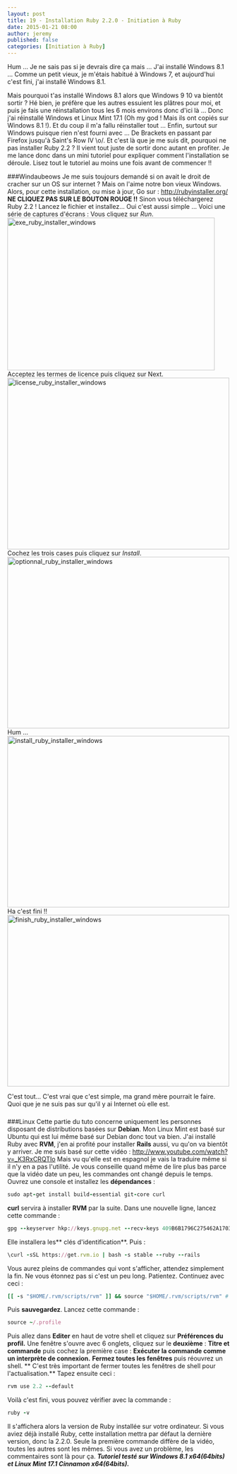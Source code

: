 ```yaml
---
layout: post
title: 19 - Installation Ruby 2.2.0 - Initiation à Ruby
date: 2015-01-21 08:00
author: jeremy
published: false
categories: [Initiation à Ruby]
---
```

Hum … Je ne sais pas si je devrais dire ça mais … J'ai installé Windows 8.1 …
Comme un petit vieux, je m'étais habitué à Windows 7, et aujourd'hui c'est fini, j'ai installé Windows 8.1.

Mais pourquoi t'as installé Windows 8.1 alors que Windows 9 10 va bientôt sortir ?
Hé bien, je préfère que les autres essuient les plâtres pour moi, et puis je fais une réinstallation tous les 6 mois environs donc d'ici là …
Donc j'ai réinstallé Windows et Linux Mint 17.1 (Oh my god ! Mais ils ont copiés sur Windows 8.1 !). Et du coup il m'a fallu réinstaller tout … Enfin, surtout sur Windows puisque rien n'est fourni avec … De Brackets en passant par Firefox jusqu'à Saint's Row IV \o/.
Et c'est là que je me suis dit, pourquoi ne pas installer Ruby 2.2 ? Il vient tout juste de sortir donc autant en profiter. Je me lance donc dans un mini tutoriel pour expliquer comment l'installation se déroule.
Lisez tout le tutoriel au moins une fois avant de commencer !!
<!--break-->

###Windaubeows
Je me suis toujours demandé si on avait le droit de cracher sur un OS sur internet ? Mais on l'aime notre bon vieux Windows.
Alors, pour cette installation, ou mise à jour, Go sur : <a href="http://rubyinstaller.org/">http://rubyinstaller.org/</a>
**NE CLIQUEZ PAS SUR LE BOUTON ROUGE !!**
Sinon vous téléchargerez Ruby 2.2 !
Lancez le fichier et installez... Oui c'est aussi simple … Voici une série de captures d'écrans :
Vous cliquez sur *Run*.<a href="https://unruby.files.wordpress.com/2015/01/exe_ruby_installer_windows.png"><img class="size-full wp-image-447 aligncenter" src="https://unruby.files.wordpress.com/2015/01/exe_ruby_installer_windows.png" alt="exe_ruby_installer_windows" width="470" height="346" /></a>
Acceptez les termes de licence puis cliquez sur Next.<a href="https://unruby.files.wordpress.com/2015/01/license_ruby_installer_windows.png"><img class="aligncenter size-full wp-image-450" src="https://unruby.files.wordpress.com/2015/01/license_ruby_installer_windows.png" alt="license_ruby_installer_windows" width="503" height="389" /></a>
Cochez les trois cases puis cliquez sur *Install*.<a href="https://unruby.files.wordpress.com/2015/01/optionnal_ruby_installer_windows.png"><img class="aligncenter size-full wp-image-451" src="https://unruby.files.wordpress.com/2015/01/optionnal_ruby_installer_windows.png" alt="optionnal_ruby_installer_windows" width="503" height="389" /></a>
Hum …<a href="https://unruby.files.wordpress.com/2015/01/install_ruby_installer_windows.png"><img class="aligncenter size-full wp-image-449" src="https://unruby.files.wordpress.com/2015/01/install_ruby_installer_windows.png" alt="install_ruby_installer_windows" width="503" height="389" /></a>
Ha c'est fini !!<a href="https://unruby.files.wordpress.com/2015/01/finish_ruby_installer_windows.png"><img class="aligncenter size-full wp-image-448" src="https://unruby.files.wordpress.com/2015/01/finish_ruby_installer_windows.png" alt="finish_ruby_installer_windows" width="503" height="389" /></a>

C'est tout... C'est vrai que c'est simple, ma grand mère pourrait le faire. Quoi que je ne suis pas sur qu'il y ai Internet où elle est.

###
###
###Linux
Cette partie du tuto concerne uniquement les personnes disposant de distributions basées sur **Debian**. Mon Linux Mint est basé sur Ubuntu qui est lui même basé sur Debian donc tout va bien.
J'ai installé Ruby avec **RVM**, j'en ai profité pour installer **Rails** aussi, vu qu'on va bientôt y arriver.
Je me suis basé sur cette vidéo :
http://www.youtube.com/watch?v=_K3RxCRQTIo
Mais vu qu'elle est en espagnol je vais la traduire même si il n'y en a pas l'utilité. Je vous conseille quand même de lire plus bas parce que la vidéo date un peu, les commandes ont changé depuis le temps.
Ouvrez une console et installez les **dépendances** :


```ruby
sudo apt-get install build-essential git-core curl
```


**curl** servira à installer **RVM** par la suite.
Dans une nouvelle ligne, lancez cette commande :


```ruby
gpg --keyserver hkp://keys.gnupg.net --recv-keys 409B6B1796C275462A1703113804BB82D39DC0E3
```


Elle installera les** clés d'identification**.
Puis :


```ruby
\curl -sSL https://get.rvm.io | bash -s stable --ruby --rails
```


Vous aurez pleins de commandes qui vont s'afficher, attendez simplement la fin. Ne vous étonnez pas si c'est un peu long. Patientez.
Continuez avec ceci :


```ruby
[[ -s "$HOME/.rvm/scripts/rvm" ]] && source "$HOME/.rvm/scripts/rvm" # Load RVM into a shell session *as a function*
```


Puis **sauvegardez**.
Lancez cette commande :


```ruby
source ~/.profile
```


Puis allez dans **Editer** en haut de votre shell et cliquez sur **Préférences du profil.** Une fenêtre s'ouvre avec 6 onglets, cliquez sur le **deuxième** : **Titre et commande** puis cochez la première case : **Exécuter la commande comme un interprète de connexion.**
**Fermez toutes les fenêtres** puis réouvrez un shell.
** C'est très important de fermer toutes les fenêtres de shell pour l'actualisation.**
Tapez ensuite ceci :


```ruby
rvm use 2.2 --default
```


Voilà c'est fini, vous pouvez vérifier avec la commande :


```ruby
ruby -v
```


Il s'affichera alors la version de Ruby installée sur votre ordinateur.
Si vous aviez déjà installé Ruby, cette installation mettra par défaut la dernière version, donc la 2.2.0.
Seule la première commande diffère de la vidéo, toutes les autres sont les mêmes.
Si vous avez un problème, les commentaires sont là pour ça.
<em>**Tutoriel testé sur Windows 8.1 x64(64bits) et Linux Mint 17.1 Cinnamon x64(64bits).**</em>
